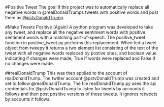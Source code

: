#Positive Tweet
The goal if this project was to automatically replace all negative words in @realDonaldTrumps tweets with positive words and post them as [@pstvDonaldTrump](https://twitter.com/pstvDonaldTrump).

#Make Tweets Positive (Again)
A python program was developed to take any tweet, and replace all the negative sentiment words with positive sentiment words with a matching part-of-speech.
The positive_tweet function in positive_tweet.py performs this replacement. When fed a tweet object from tweepy it returns a two element list consisting of the text of the tweet with all negative words replaced by postive ones, and boolean value indicating if changes were made; True if words were replaced and False if no changes were made.

##realDonaldTrump
This was then applied to the account of realDonaldTrump. The twitter account @pstvDonaldTrump was created and set to follow @realDonaldTrump. The file realDonaldTrump.py uses the api credentials for @pstvDonaldTrump to listen for tweets by accounts it follows and then post positive versions of those tweets. It ignores retweets by accounts it follows.
